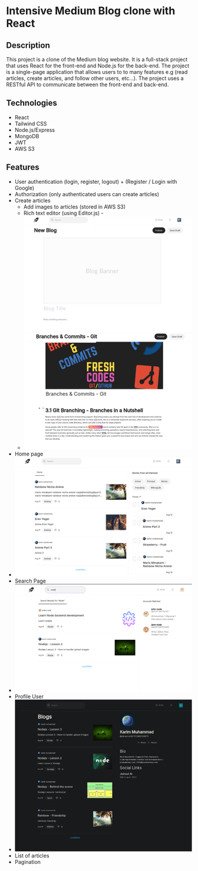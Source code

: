 # Intensive Medium Blog clone with React

## Description

This project is a clone of the Medium blog website. It is a full-stack project that uses React for the front-end and Node.js for the back-end. The project is a single-page application that allows users to to many features e.g (read articles, create articles, and follow other users, etc...). The project uses a RESTful API to communicate between the front-end and back-end.

## Technologies

- React
- Tailwind CSS
- Node.js/Express
- MongoDB
- JWT
- AWS S3

## Features

- User authentication (login, register, logout) + (Register / Login with Google)
- Authorization (only authenticated users can create articles)
- Create articles
  - Add images to articles (stored in AWS S3)
  - Rich text editor (using Editor.js) -![alt text](demo/empty-blog.png)
  - ![alt text](demo/blog.png)
- Home page
- ![alt text](demo/home.png)
- Search Page
- ![alt text](demo/search.png)
- Profile User
- ![alt text](demo/userpage.png)
- List of articles
- Pagination
